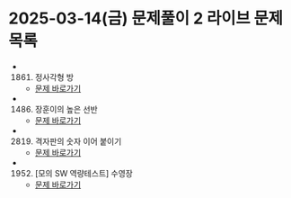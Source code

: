 # 2025-03-14(금) 문제풀이 2 라이브 문제 목록

- 1861. 정사각형 방
    - [문제 바로가기](https://swexpertacademy.com/main/code/problem/problemDetail.do?contestProbId=AV5LtJYKDzsDFAXc)
    
- 1486. 장훈이의 높은 선반
    - [문제 바로가기](https://swexpertacademy.com/main/code/problem/problemDetail.do?contestProbId=AV2b7Yf6ABcBBASw)
    
- 2819. 격자판의 숫자 이어 붙이기
    - [문제 바로가기](https://swexpertacademy.com/main/code/problem/problemDetail.do?contestProbId=AV7I5fgqEogDFAXB)
    
- 1952. [모의 SW 역량테스트] 수영장
    - [문제 바로가기](https://swexpertacademy.com/main/code/problem/problemDetail.do?contestProbId=AV5PpFQaAQMDFAUq)